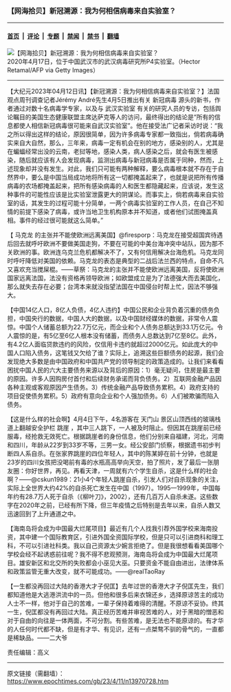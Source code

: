 ### 【网海拾贝】新冠溯源：我为何相信病毒来自实验室？

---

#### [首页](../../../..?n13970728) &nbsp;|&nbsp; [评论](../../../../../epoch-comment?n13970728) &nbsp;|&nbsp; [专题](../../../../../epoch-special?n13970728) &nbsp;|&nbsp; [禁闻](../../../../../epoch-news?n13970728) &nbsp;|&nbsp; [禁书](../../../../../books?n13970728) &nbsp;|&nbsp; [翻墙](https://github.com/gfw-breaker/nogfw/blob/master/README.md?n13970728)


<div><img alt="【网海拾贝】新冠溯源：我为何相信病毒来自实验室？" class="attachment-djy_600_400 size-djy_600_400 wp-post-image" src="https://i.epochtimes.com/assets/uploads/2021/11/id13347837-GettyImages-1210149339-1200x800-1200x800-600x400.jpg"/>
<div class="caption">
 2020年4月17日，位于中国武汉市的武汉病毒研究所P4实验室。（Hector Retamal/AFP via Getty Images）
</div></div><hr/><div class="post_content" id="artbody" itemprop="articleBody">
 <!-- article content begin -->
 <p>
  【大纪元2023年04月12日讯】【新冠溯源：我为何相信病毒来自实验室？】法国观点周刊调查记者Jérémy André先生4月5日推出有关
  <ok href="https://www.epochtimes.com/gb/tag/%E6%96%B0%E5%86%A0%E7%97%85%E6%AF%92.html">
   新冠病毒
  </ok>
  源头的新书，作者通过对数十名病毒学专家，以及与
  <ok href="https://www.epochtimes.com/gb/tag/%E6%AD%A6%E6%B1%89%E5%AE%9E%E9%AA%8C%E5%AE%A4.html">
   武汉实验室
  </ok>
  有关的研究人员的专访，包括舆论瞩目的美国生态健康联盟主席达萨克等人的访问，最终得出的结论是“所有的信息都使人相信新冠病毒很可能来自武汉实验室”。他在接受法广记者采访时说：“我之所以得出这样的结论，原因很简单，因为许多病毒专家都一致指出，倘若病毒确实来自大自然，那么，三年来，病毒一定有机会在别的地方，感染别的人，尤其是在蝙蝠经常出没的云南，老挝等地，感染人类，病人感染之后，就会有医生被感染，随后就应该有人会发现病毒，监测出病毒与新冠病毒是否属于同种，然而，上述现象却并没有发生。对此，我们只可能有两种解释，要么病毒根本就不存在于自然界中，要么是中国当局成功地将所有这一切都掩盖起来了，也就是说把所有传播病毒的农场都掩盖起来，把所有感染病毒的人和医生都隐藏起来，应该说，发生这种事件的可能性应该是比实验室泄露更大的阴谋论。而事实上，倘若病毒来自实验室的话，其发生的过程可能十分简单，一两个病毒实验室的工作人员，在自己不知情的前提下感染了病毒，或许当地卫生机构原本并不知道，或者他们试图掩盖真相。事件的经过很可能就这么简单。”
 </p>
 <p>
  【
  <ok href="https://www.epochtimes.com/gb/tag/%E9%A9%AC%E5%85%8B%E9%BE%99.html">
   马克龙
  </ok>
  的主张并不能使欧洲远离美国】@firesporp：马克龙在接受超国宾待遇后回去就呼吁欧洲不要做美国走狗，不要在可能的中美台海冲突中站队，因为那不关欧洲的事。欧洲连乌克兰危机都解决不了，又有何信用解决台海危机。马克龙同时呼吁降低对美国的依赖。马克龙的表态是典型的二战后法兰西的特点，自命不凡又喜欢充当搅屎棍。——草祭：马克龙的主张并不能使欧洲远离美国，反将使欧洲国家远离法国，法没有资格再领导欧洲；如欧盟成立是为了法德强大而去美国化，那么就失去存在必要；台湾本来就没指望法国在中国侵台时帮上忙，因法不够强大。
 </p>
 <p>
  【中国14亿人口，8亿人负债，4亿人违约】中国公民和企业背负着沉重的债务负担，中国央行的数据，中国人大的数据，以及中国财经媒体的数据，非常令人震惊。中国个人储蓄总额为22.7万亿元，而企业和个人债务总额达到33.1万亿元。令人震惊的是，有5亿至6亿人根本没有储蓄，而债务人总数达到7亿至8亿。此外，有4.2亿人面临贷款违约的风险，仅信用卡违约就超过2000亿元。如此庞大的中国人口陷入债务，这笔钱又欠给了谁？实际上，追溯这些巨额债务的起源，我们会发现绝大多数是由中国政府和中国共产党的领导制定的政策造成的。让我们来看看困扰中国人民的六大主要债务来源以及背后的原因：1）毫无疑问，住房是最主要的原因。许多人因购房付首付和后续财务承诺而背负债务。2）互联网金融产品因各种主观或客观原因产生债务。3）传统金融产品导致债务累积。4）政府支持的项目促使债务累积。5）政府有意向企业和个人强加债务。6）人们被欺骗而陷入债务。
 </p>
 <p>
  【这是什么样的社会啊】4月4日下午，4名游客在
  <ok href="https://www.epochtimes.com/gb/tag/%E5%A4%A9%E9%97%A8%E5%B1%B1.html">
   天门山
  </ok>
  景区山顶西线的玻璃栈道上翻越安全护栏
  <ok href="https://www.epochtimes.com/gb/tag/%E8%B7%B3%E5%B4%96.html">
   跳崖
  </ok>
  ，其中三人跳下，一人被及时阻止。但因其在跳崖前已经服毒，经抢救无效死亡。根据跳崖者的身份信息，他们分别来自福建，河北，河南和四川，年龄从22岁到33岁不等，三男一女。经公安部门侦察，根据遗书初步判断四人系自杀。在张家界跳崖的四位年轻人，其中的陈某婷在前十分钟，也就是23岁的四川女孩把没喝前有毒的水瓶高高举向天空，拍了照片，发了最后一张朋友圈：你好世界，再见。再看天津，一周就有六个学生自杀，这是什么样的社会啊？——@cskun1989：21小4个年轻人跳崖自杀，引发人们对自杀现象的关注，实际上全世界大约42%的自杀死亡发生在中国（1997）。1995—1999年，中国每年约有28.7万人死于自杀（《柳叶刀》，2002），还有几百万人自杀未遂。这些数字在2020年之前，已经有所下降，但三年疫情之后特别是去年以来，自杀人数又迅速回到了上升通道之中。
 </p>
 <p>
  【海南岛将会成为中国最大烂尾项目】最近有几个人找我引荐外国学校来海南投资，其中建一个国际教育区，引进外国全资国际学校，但是只可以引进商科和理工科，不可以引进社科类。我以自己资源太少婉言拒绝了。但是我很想看看美国哪个学校会经不起诱惑前往呢？我不得不悲观预测，海南岛将会成为中国最大烂尾项目。雄安新区和北交所的失败都会小巫见大巫。只要资金不能自由进出，法律体系和政策监管无重大改变，就不可能成功。——@realTaoRay
 </p>
 <p>
  【一生都没再回过大陆的香港大才子倪匡】去年过世的香港大才子倪匡先生，我们都知道他是大逃港洪流中的一员。但他和很多后来衣锦还乡，选择原谅苦主的成功人士不一样，他对于自己的苦难，一辈子保持着难得的清醒。不原谅不妥协。终其一生，倪匡都没有再回过大陆。真正经历苦难并审视苦难的人，对于黑暗的憎恶和对于自由的向往是一体两面，不可分割。有些苦难，是无法也不能原谅的。有才华的人任何时代都不缺，但是有才华、有见识，还有一点桀骜不驯的骨气的，一直都是稀缺品。——二大爷
 </p>
 <p>
  责任编辑：高义
 </p>
 <!-- article content end -->
 <div id="below_article_ad">
 </div>
</div>


---

原文链接（需翻墙）：https://www.epochtimes.com/gb/23/4/11/n13970728.htm